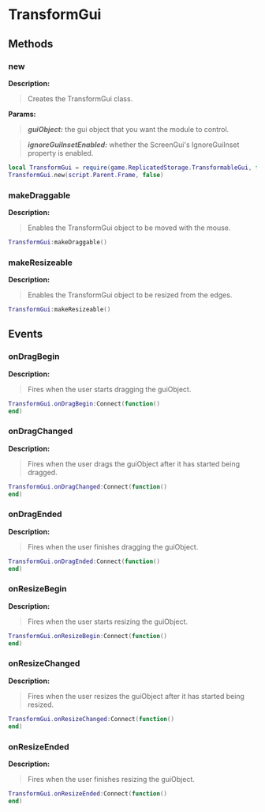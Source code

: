 # TransformGui
## Methods
### new
**Description:**

> Creates the TransformGui class.

**Params:**

> ***guiObject:*** the gui object that you want the module to control.

> ***ignoreGuiInsetEnabled:*** whether the ScreenGui's IgnoreGuiInset property is enabled.

```lua
local TransformGui = require(game.ReplicatedStorage.TransformableGui, false)
TransformGui.new(script.Parent.Frame, false)
```


### makeDraggable

**Description:**

> Enables the TransformGui object to be moved with the mouse.

```lua
TransformGui:makeDraggable()
```


### makeResizeable

**Description:**

> Enables the TransformGui object to be resized from the edges.

```lua
TransformGui:makeResizeable()
```

## Events
### onDragBegin
**Description:**

> Fires when the user starts dragging the guiObject.

```lua
TransformGui.onDragBegin:Connect(function()
end)
```

### onDragChanged
**Description:**

> Fires when the user drags the guiObject after it has started being dragged.

```lua
TransformGui.onDragChanged:Connect(function()
end)
```

### onDragEnded
**Description:**

> Fires when the user finishes dragging the guiObject.

```lua
TransformGui.onDragEnded:Connect(function()
end)
```

### onResizeBegin
**Description:**

> Fires when the user starts resizing the guiObject.

```lua
TransformGui.onResizeBegin:Connect(function()
end)
```

### onResizeChanged
**Description:**

> Fires when the user resizes the guiObject after it has started being resized.

```lua
TransformGui.onResizeChanged:Connect(function()
end)
```

### onResizeEnded
**Description:**

> Fires when the user finishes resizing the guiObject.

```lua
TransformGui.onResizeEnded:Connect(function()
end)
```